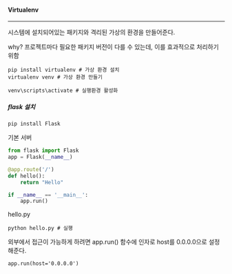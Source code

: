 #### Virtualenv

---

시스템에 설치되어있는 패키지와 격리된 가상의 환경을 만들어준다.

why? 프로젝트마다 필요한 패키지 버전이 다를 수 있는데, 이를 효과적으로 처리하기 위함



```
pip install virtualenv # 가상 환경 설치
virtualenv venv # 가상 환경 만들기
```

```
venv\scripts\activate # 실행환경 활성화
```



##### flask 설치

``` 
pip install Flask
```



기본 서버

```python
from flask import Flask
app = Flask(__name__)

@app.route('/')
def hello():
    return "Hello"

if __name__ == '__main__':
    app.run()
```

hello.py

```
python hello.py # 실행
```



외부에서 접근이 가능하게 하려면 app.run() 함수에 인자로 host를 0.0.0.0으로 설정해준다.

```
app.run(host='0.0.0.0')
```

